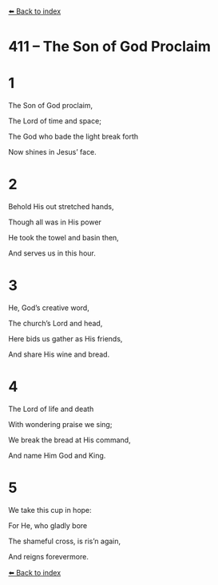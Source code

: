 [⬅️ Back to index](../README.md)

# 411 – The Son of God Proclaim





# 1

The Son of God proclaim,

The Lord of time and space;

The God who bade the light break forth

Now shines in Jesus’ face.



# 2

Behold His out stretched hands,

Though all was in His power

He took the towel and basin then,

And serves us in this hour.



# 3

He, God’s creative word,

The church’s Lord and head,

Here bids us gather as His friends,

And share His wine and bread.



# 4

The Lord of life and death

With wondering praise we sing;

We break the bread at His command,

And name Him God and King.



# 5

We take this cup in hope:

For He, who gladly bore

The shameful cross, is ris’n again,

And reigns forevermore.

[⬅️ Back to index](../README.md)
